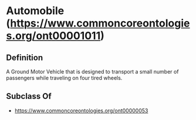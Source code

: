 # Automobile (https://www.commoncoreontologies.org/ont00001011)

## Definition
A Ground Motor Vehicle that is designed to transport a small number of passengers while traveling on four tired wheels.

## Subclass Of
- https://www.commoncoreontologies.org/ont00000053

